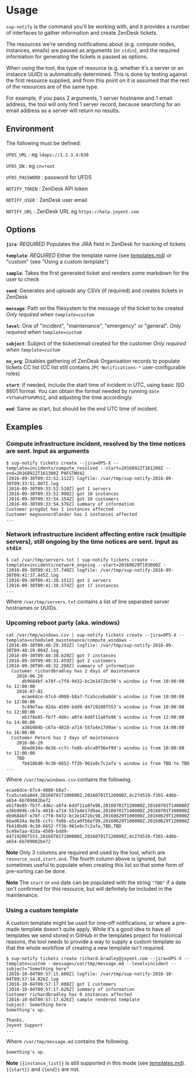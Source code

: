 # Usage

`sup-notify` is the command you'll be working with, and it provides a number of interfaces to gather information and create ZenDesk tickets.

The resources we're sending notifications about (e.g. compute nodes, instances, emails) are passed as arguments (or `stdin`), and the required information for generating the tickets is passed as options.

When using the tool, the type of resource (e.g. whether it's a server or an instance UUID) is automatically determined. This is done by testing against the first resource supplied, and from this point on it is assumed that the rest of the resources are of the same type.

For example, if you pass 2 arguments, 1 server hostname and 1 email address, the tool will only find 1 server record, because searching for an email address as a server will return no results.

## Environment

The following must be defined:

`UFDS_URL` : eg `ldaps://1.2.3.4:636`

`UFDS_DN` : eg `cn=root`

`UFDS_PASSWORD` : password for UFDS

`NOTIFY_TOKEN` :  ZenDesk API token

`NOTIFY_USER` : ZenDesk user email

`NOTIFY_URL` : ZenDesk URL eg `https://help.joyent.com`


## Options

**`jira`**: _REQUIRED_ Populates the JIRA field in ZenDesk for tracking of tickets

**`template`**: _REQUIRED_ Either the template name (see [templates.md](./templates.md)) or "custom" (see "Using a custom template")

**`sample`**: Takes the first generated ticket and renders some markdown for the user to check

**`send`**: Generates and uploads any CSVs (if required) and creates tickets in ZenDesk

**`message`**: Path on the filesystem to the message of the ticket to be created _Only required when `template=custom`_

**`level`**: One of "incident", "maintenance", "emergency" or "general". _Only required when `template=custom`_

**`subject`**: Subject of the ticket/email created for the customer _Only required when `template=custom`_

**`no_org`**: Disables gathering of ZenDesk Organisation records to populate tickets CC list (CC list still contains `JPC-Notifications-*` user-configurable roles)

**`start`**: If needed, include the start time of incident in UTC, using basic ISO 8601 format. You can obtain the format needed by running `date +%Y%m%dT%H%M%SZ`, and adjusting the time accordingly.

**`end`**: Same as start, but should be the end UTC time of incident.

## Examples

### Compute infrastructure incident, resolved by the time notices are sent. Input as arguments

```
$ sup-notify tickets create --jira=OPS-X --template=incidents/compute_resolved --start=20160922T161200Z --end=20160922T161300Z PAFSTWV42
[2016-09-30T09:33:52.112Z] logfile: /var/tmp/sup-notify-2016-09-30T09:33:51.807Z.log
[2016-09-30T09:33:52.510Z] got 1 servers
[2016-09-30T09:33:52.908Z] got 10 instances
[2016-09-30T09:33:54.154Z] got 10 customers
[2016-09-30T09:33:54.576Z] summary of information
Customer progdot has 1 instances affected
Customer magnusnordlander has 1 instances affected
...
```

### Network infrastructure incident affecting entire rack (multiple servers), still ongoing by the time notices are sent. Input as `stdin`

```
$ cat /var/tmp/servers.txt | sup-notify tickets create --template=incidents/network_ongoing --start=20160629T103000Z -
[2016-09-30T09:41:37.740Z] logfile: /var/tmp/sup-notify-2016-09-30T09:41:37.445Z.log
[2016-09-30T09:41:38.151Z] got 2 servers
[2016-09-30T09:41:38.574Z] got 17 instances
...
```

Where `/var/tmp/servers.txt` contains a list of line separated server hostnames or UUIDs.

### Upcoming reboot party (aka. windows)

```
cat /var/tmp/windows.csv | sup-notify tickets create --jira=OPS-X --template=scheduled_maintenance/compute_windows -
[2016-09-30T09:48:29.393Z] logfile: /var/tmp/sup-notify-2016-09-30T09:48:29.094Z.log
[2016-09-30T09:48:30.620Z] got 7 instances
[2016-09-30T09:48:31.459Z] got 2 customers
[2016-09-30T09:48:32.280Z] summary of information
  Customer richardbradley has 2 days of maintenance
    2016-06-29
      db9684bf-e78f-c7f8-9432-bc2e1472bc98's window is from 10:00:00 to 12:00:00
    2016-07-01
      ecae6dce-67c4-4008-b8a7-fca5cceba8d4's window is from 10:00:00 to 12:00:00
      5c49e7aa-92da-4509-bdd9-d4719208f553's window is from 10:00:00 to 12:00:00
      eb1f8e85-fb7f-4d6c-a0f4-6ddf11a8fe96's window is from 12:00:00 to 14:00:00
      a36b984b-c67a-4018-a714-557a4e17d9ae's window is from 14:00:00 to 16:00:00
  Customer PeterG has 2 days of maintenance
    2016-06-29
      6bad634a-0e36-ccfc-fe8b-a5ca0f56ef99's window is from 10:00:00 to 12:00:00
    TBD
      fb418bd0-9c30-6652-ff3b-961e8c7c2afa's window is from TBD to TBD
...
```

Where `/var/tmp/windows.csv` contains the following.

```
ecae6dce-67c4-4008-b8a7-fca5cceba8d4,20160701T100000Z,20160701T120000Z,4c27d519-f301-4d6b-a654-6b709082be72
eb1f8e85-fb7f-4d6c-a0f4-6ddf11a8fe96,20160701T120000Z,20160701T140000Z
a36b984b-c67a-4018-a714-557a4e17d9ae,20160701T140000Z,20160701T160000Z
db9684bf-e78f-c7f8-9432-bc2e1472bc98,20160629T100000Z,20160629T120000Z
6bad634a-0e36-ccfc-fe8b-a5ca0f56ef99,20160629T100000Z,20160629T120000Z
fb418bd0-9c30-6652-ff3b-961e8c7c2afa,TBD,TBD
5c49e7aa-92da-4509-bdd9-d4719208f553,20160701T100000Z,20160701T120000Z,4c27d519-f301-4d6b-a654-6b709082be72
```

**Note** Only 3 columns are required and used by the tool, which are `resource_uuid,start,end`. The fourth column above is ignored, but sometimes useful to populate when creating this list so that some form of pre-sorting can be done.

**Note** The `start` or `end` date can be populated with the string `"TBD"` if a date isn't confirmed for this resource, but will definitely be included in the maintenance.

### Using a custom template

A custom template might be used for one-off notifications, or where a pre-made template doesn't quite apply. While it's a good idea to have all templates we send stored in GitHub in the templates project for historical reasons, the tool needs to provide a way to supply a custom template so that the whole workflow of creating a new template isn't required.

```
$ sup-notify tickets create richard.bradley@joyent.com --jira=OPS-X --template=custom --message=/var/tmp/message.md --level=incident --subject="Something here"
[2016-10-04T09:57:15.600Z] logfile: /var/tmp/sup-notify-2016-10-04T09:57:14.826Z.log
[2016-10-04T09:57:17.008Z] got 1 customers
[2016-10-04T09:57:17.626Z] summary of information
Customer richardbradley has 0 instances affected
[2016-10-04T09:57:17.626Z] sample rendered template
Subject: Something here
Something's up.

Thanks,
Joyent Support
...
```

Where `/var/tmp/message.md` contains the following.

```
Something's up.
```

**Note** `{{instance_list}}` is still supported in this mode (see [templates.md](./templates.md)). `{{start}}` and `{{end}}` are not. 

